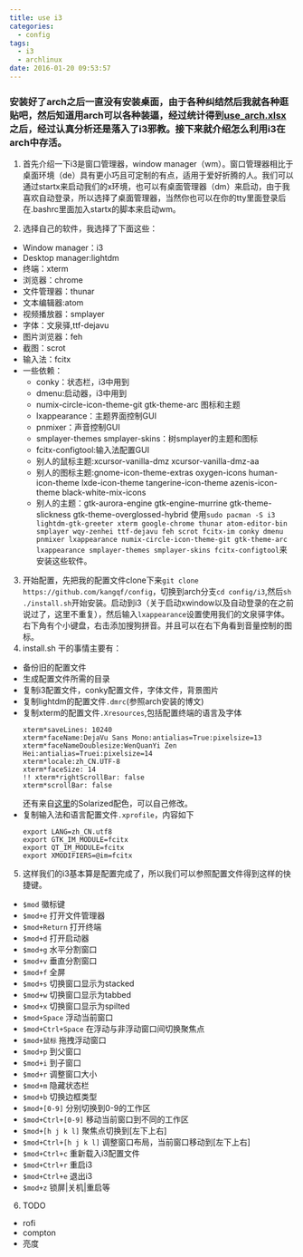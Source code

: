 ```yaml
---
title: use i3
categories:
  - config
tags:
  - i3
  - archlinux
date: 2016-01-20 09:53:57
---
```


### 安装好了arch之后一直没有安装桌面，由于各种纠结然后我就各种逛贴吧，然后知道用arch可以各种装逼，经过统计得到[use_arch.xlsx](http://kangqingfei.qiniudn.com/blog%2Fcodes%2Fconfigs%2Fuse_arch.xlsx)之后，经过认真分析还是落入了i3邪教。接下来就介绍怎么利用i3在arch中存活。
<!--more-->
1. 首先介绍一下i3是窗口管理器，window manager（wm）。窗口管理器相比于桌面环境（de）具有更小巧且可定制的有点，适用于爱好折腾的人。我们可以通过startx来启动我们的x环境，也可以有桌面管理器（dm）来启动，由于我喜欢自动登录，所以选择了桌面管理器，当然你也可以在你的tty里面登录后在.bashrc里面加入startx的脚本来启动wm。

2. 选择自己的软件，我选择了下面这些：
  * Window manager：i3
  * Desktop manager:lightdm
  * 终端：xterm
  * 浏览器：chrome
  * 文件管理器：thunar
  * 文本编辑器:atom
  * 视频播放器：smplayer
  * 字体：文泉驿,ttf-dejavu
  * 图片浏览器：feh
  * 截图：scrot
  * 输入法：fcitx
  * 一些依赖：
    * conky：状态栏，i3中用到
    * dmenu:启动器，i3中用到
    * numix-circle-icon-theme-git gtk-theme-arc 图标和主题
    * lxappearance：主题界面控制GUI
    * pnmixer：声音控制GUI
    * smplayer-themes smplayer-skins：树smplayer的主题和图标
    * fcitx-configtool:输入法配置GUI
    * 别人的鼠标主题:xcursor-vanilla-dmz xcursor-vanilla-dmz-aa
    * 别人的图标主题:gnome-icon-theme-extras oxygen-icons human-icon-theme lxde-icon-theme tangerine-icon-theme azenis-icon-theme black-white-mix-icons
    * 别人的主题：gtk-aurora-engine gtk-engine-murrine gtk-theme-slickness gtk-theme-overglossed-hybrid
  使用`sudo pacman -S i3 lightdm-gtk-greeter xterm google-chrome thunar atom-editor-bin smplayer wqy-zenhei ttf-dejavu feh scrot fcitx-im conky dmenu pnmixer lxappearance numix-circle-icon-theme-git gtk-theme-arc lxappearance smplayer-themes smplayer-skins fcitx-configtool`来安装这些软件。
3. 开始配置，先把我的配置文件clone下来`git clone https://github.com/kangqf/config`，切换到arch分支`cd config/i3`,然后`sh ./install.sh`开始安装。启动到i3（关于启动xwindow以及自动登录的在之前说过了，这里不重复），然后输入`lxappearance`设置使用我们的文泉驿字体。右下角有个小键盘，右击添加搜狗拼音。并且可以在右下角看到音量控制的图标。
4. install.sh 干的事情主要有：
  * 备份旧的配置文件
  * 生成配置文件所需的目录
  * 复制i3配置文件，conky配置文件，字体文件，背景图片
  * 复制lightdm的配置文件`.dmrc`(参照arch安装的博文)
  * 复制xterm的配置文件`.Xresources`,包括配置终端的语言及字体
    ```
    xterm*saveLines: 10240
    xterm*faceName:DejaVu Sans Mono:antialias=True:pixelsize=13
    xterm*faceNameDoublesize:WenQuanYi Zen Hei:antialias=Truei:pixelsize=14
    xterm*locale:zh_CN.UTF-8
    xterm*faceSize: 14
    !! xterm*rightScrollBar: false
    xterm*scrollBar: false
    ```
    还有来自[这里](https://github.com/chriskempson/base16-xresources)的Solarized配色，可以自己修改。
  * 复制输入法和语言配置文件`.xprofile`，内容如下
    ```
    export LANG=zh_CN.utf8
    export GTK_IM_MODULE=fcitx
    export QT_IM_MODULE=fcitx
    export XMODIFIERS=@im=fcitx

    ```
5. 这样我们的i3基本算是配置完成了，所以我们可以参照配置文件得到这样的快捷键。
  * `$mod` 徽标键
  * `$mod+e` 打开文件管理器
  * `$mod+Return` 打开终端
  * `$mod+d` 打开启动器
  * `$mod+g` 水平分割窗口
  * `$mod+v` 垂直分割窗口
  * `$mod+f` 全屏
  * `$mod+s` 切换窗口显示为stacked
  * `$mod+w` 切换窗口显示为tabbed
  * `$mod+x` 切换窗口显示为spilted
  * `$mod+Space` 浮动当前窗口
  * `$mod+Ctrl+Space` 在浮动与非浮动窗口间切换聚焦点
  * `$mod+鼠标` 拖拽浮动窗口
  * `$mod+p` 到父窗口
  * `$mod+i` 到子窗口
  * `$mod+r` 调整窗口大小
  * `$mod+m` 隐藏状态栏
  * `$mod+b` 切换边框类型
  * `$mod+[0-9]` 分别切换到0-9的工作区
  * `$mod+Ctrl+[0-9]` 移动当前窗口到不同的工作区
  * `$mod+[h j k l]` 聚焦点切换到[左下上右]
  * `$mod+Ctrl+[h j k l]` 调整窗口布局，当前窗口移动到[左下上右]
  * `$mod+Ctrl+c` 重新载入i3配置文件
  * `$mod+Ctrl+r` 重启i3
  * `$mod+Ctrl+e` 退出i3
  * `$mod+z` 锁屏|关机|重启等 

6. TODO
  * rofi
  * compton
  * 亮度
